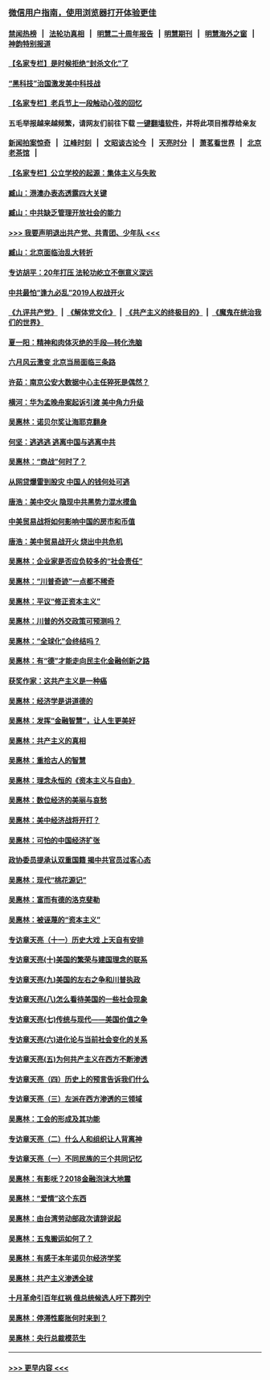 ### [微信用户指南，使用浏览器打开体验更佳](https://github.com/gfw-breaker/banned-news1/blob/master/indexes/wechat-guide.md?t=0)
#### [禁闻热榜](热点新闻.md?t=0)  &nbsp;&nbsp;|&nbsp;&nbsp; [法轮功真相](https://github.com/gfw-breaker/truth/blob/master/README.md?t=0) &nbsp;&nbsp;|&nbsp;&nbsp; [明慧二十周年报告](https://github.com/gfw-breaker/mh-reports/blob/master/README.md?t=0) &nbsp;&nbsp;|&nbsp;&nbsp;[明慧期刊](https://github.com/gfw-breaker/mh-qikan) &nbsp;&nbsp;|&nbsp;&nbsp; [明慧海外之窗](https://github.com/gfw-breaker/mh-news/blob/master/README.md?t=0) &nbsp;&nbsp;|&nbsp;&nbsp; [神韵特别报道](https://github.com/gfw-breaker/mh-news/blob/master/shenyun.md?t=0)
#### [【名家专栏】是时候拒绝“封杀文化”了](../pages/nsc423/n11814093.md?t=02142122) 
#### [“黑科技”治国激发美中科技战](../pages/nsc423/n11638056.md?t=02142122) 
#### [【名家专栏】老兵节上一段触动心弦的回忆](../pages/nsc423/n11646016.md?t=02142122) 
#### 五毛举报越来越频繁，请网友们前往下载 [一键翻墙软件](https://github.com/gfw-breaker/ssr-accounts)，并将此项目推荐给亲友
#### [新闻拍案惊奇](https://github.com/gfw-breaker/banned-news1/blob/master/pages/link4.md) &nbsp;&nbsp;|&nbsp;&nbsp; [江峰时刻](https://github.com/gfw-breaker/banned-news1/blob/master/pages/link4.md) &nbsp;&nbsp;|&nbsp;&nbsp; [文昭谈古论今](https://github.com/gfw-breaker/banned-news1/blob/master/pages/link4.md) &nbsp;&nbsp;|&nbsp;&nbsp; [天亮时分](https://github.com/gfw-breaker/banned-news1/blob/master/pages/link4.md) &nbsp;&nbsp;|&nbsp;&nbsp; [萧茗看世界](https://github.com/gfw-breaker/banned-news1/blob/master/pages/link4.md) &nbsp;&nbsp;|&nbsp;&nbsp; [北京老茶馆](https://github.com/gfw-breaker/banned-news1/blob/master/pages/link4.md) &nbsp;&nbsp;|&nbsp;&nbsp; 
#### [【名家专栏】公立学校的起源：集体主义与失败](../pages/nsc423/n11601833.md?t=02142122) 
#### [臧山：港澳办表态透露四大关键](../pages/nsc423/n11421628.md?t=02142122) 
#### [臧山：中共缺乏管理开放社会的能力](../pages/nsc423/n11407457.md?t=02142122) 
#### [>>> 我要声明退出共产党、共青团、少年队 <<<](https://github.com/begood0513/goodnews/blob/master/quit/letter.md) 
#### [臧山：北京面临治乱大转折](../pages/nsc423/n11406895.md?t=02142122) 
#### [专访胡平：20年打压 法轮功屹立不倒意义深远](../pages/nsc423/n11398800.md?t=02142122) 
#### [中共最怕“逢九必乱”2019人权战开火](../pages/nsc423/n11385248.md?t=02142122) 
#### [《九评共产党》](https://github.com/begood0513/9ping.md/blob/master/README.md) &nbsp;|&nbsp; [《解体党文化》](../../../../jtdwh.md/blob/master/README.md)  &nbsp;|&nbsp; [《共产主义的终极目的》](../../../../gczydzjmd.md/blob/master/README.md) &nbsp;|&nbsp; [《魔鬼在统治我们的世界》](../../../../mgztzwmdsj.md/blob/master/README.md) 
#### [夏一阳：精神和肉体灭绝的手段—转化洗脑](../pages/nsc423/n11368250.md?t=02142122) 
#### [六月风云激变 北京当局面临三条路](../pages/nsc423/n11313668.md?t=02142122) 
#### [许茹：南京公安大数据中心主任猝死是偶然？](../pages/nsc423/n11064744.md?t=02142122) 
#### [横河：华为孟晚舟案起诉引渡 美中角力升级](../pages/nsc423/n11027230.md?t=02142122) 
#### [吴惠林：诺贝尔奖让海耶克翻身](../pages/nsc423/n10890049.md?t=02142122) 
#### [何坚：逃逃逃 逃离中国与逃离中共](../pages/nsc423/n10592891.md?t=02142122) 
#### [吴惠林：“商战”何时了？](../pages/nsc423/n10573558.md?t=02142122) 
#### [从网贷爆雷到股灾 中国人的钱何处可逃](../pages/nsc423/n10572800.md?t=02142122) 
#### [唐浩：美中交火 隐现中共黑势力混水摸鱼](../pages/nsc423/n10544040.md?t=02142122) 
#### [中美贸易战将如何影响中国的房市和币值](../pages/nsc423/n10543697.md?t=02142122) 
#### [唐浩：美中贸易战开火 烧出中共危机](../pages/nsc423/n10540126.md?t=02142122) 
#### [吴惠林：企业家是否应负较多的“社会责任”](../pages/nsc423/n10535022.md?t=02142122) 
#### [吴惠林：“川普奇迹”一点都不稀奇](../pages/nsc423/n10512808.md?t=02142122) 
#### [吴惠林：平议“修正资本主义”](../pages/nsc423/n10495724.md?t=02142122) 
#### [吴惠林：川普的外交政策可预测吗？](../pages/nsc423/n10462387.md?t=02142122) 
#### [吴惠林：“全球化”会终结吗？](../pages/nsc423/n10452838.md?t=02142122) 
#### [吴惠林：有“德”才能走向民主化金融创新之路](../pages/nsc423/n10432292.md?t=02142122) 
#### [获奖作家：这共产主义是一种癌](../pages/nsc423/n10431541.md?t=02142122) 
#### [吴惠林：经济学是讲道德的](../pages/nsc423/n10398014.md?t=02142122) 
#### [吴惠林：发挥“金融智慧”，让人生更美好](../pages/nsc423/n10375019.md?t=02142122) 
#### [吴惠林：共产主义的真相](../pages/nsc423/n10351394.md?t=02142122) 
#### [吴惠林：重拾古人的智慧](../pages/nsc423/n10337691.md?t=02142122) 
#### [吴惠林：理念永恒的《资本主义与自由》](../pages/nsc423/n10316274.md?t=02142122) 
#### [吴惠林：数位经济的美丽与哀愁](../pages/nsc423/n10292946.md?t=02142122) 
#### [吴惠林：美中经济战将开打？](../pages/nsc423/n10258825.md?t=02142122) 
#### [吴惠林：可怕的中国经济扩张](../pages/nsc423/n10219147.md?t=02142122) 
#### [政协委员提承认双重国籍 揭中共官员过客心态](../pages/nsc423/n10208809.md?t=02142122) 
#### [吴惠林：现代“桃花源记”](../pages/nsc423/n10185234.md?t=02142122) 
#### [吴惠林：富而有德的洛克斐勒](../pages/nsc423/n10142264.md?t=02142122) 
#### [吴惠林：被诬蔑的“资本主义”](../pages/nsc423/n10124816.md?t=02142122) 
#### [专访章天亮（十一）历史大戏 上天自有安排](../pages/nsc423/n10094905.md?t=02142122) 
#### [专访章天亮(十)美国的繁荣与建国理念的联系](../pages/nsc423/n10094899.md?t=02142122) 
#### [专访章天亮(九)美国的左右之争和川普执政](../pages/nsc423/n10094889.md?t=02142122) 
#### [专访章天亮(八)怎么看待美国的一些社会现象](../pages/nsc423/n10094857.md?t=02142122) 
#### [专访章天亮(七)传统与现代——美国价值之争](../pages/nsc423/n10093140.md?t=02142122) 
#### [专访章天亮(六)进化论与当前社会变化的关系](../pages/nsc423/n10092036.md?t=02142122) 
#### [专访章天亮(五)为何共产主义在西方不断渗透](../pages/nsc423/n10083620.md?t=02142122) 
#### [专访章天亮（四）历史上的预言告诉我们什么](../pages/nsc423/n10083606.md?t=02142122) 
#### [专访章天亮（三）左派在西方渗透的三领域](../pages/nsc423/n10081115.md?t=02142122) 
#### [吴惠林：工会的形成及其功能](../pages/nsc423/n10080633.md?t=02142122) 
#### [专访章天亮（二）什么人和组织让人背离神](../pages/nsc423/n10076637.md?t=02142122) 
#### [专访章天亮（一）不同民族的三个共同记忆](../pages/nsc423/n10074188.md?t=02142122) 
#### [吴惠林：有影呒？2018金融泡沫大地震](../pages/nsc423/n10040534.md?t=02142122) 
#### [吴惠林：“爱情”这个东西](../pages/nsc423/n10019423.md?t=02142122) 
#### [吴惠林：由台湾劳动部政次请辞说起](../pages/nsc423/n9979679.md?t=02142122) 
#### [吴惠林：五鬼搬运如何了？](../pages/nsc423/n9925338.md?t=02142122) 
#### [吴惠林：有感于本年诺贝尔经济学奖](../pages/nsc423/n9871883.md?t=02142122) 
#### [吴惠林：共产主义渗透全球](../pages/nsc423/n9812748.md?t=02142122) 
#### [十月革命引百年红祸 俄总统候选人吁下葬列宁](../pages/nsc423/n9810182.md?t=02142122) 
#### [吴惠林：停滞性膨胀何时来到？](../pages/nsc423/n9764136.md?t=02142122) 
#### [吴惠林：央行总裁模范生](../pages/nsc423/n9728134.md?t=02142122) 

----
#### [ >>> 更早内容 <<< ](../indexes/nsc423-earlier.md)
